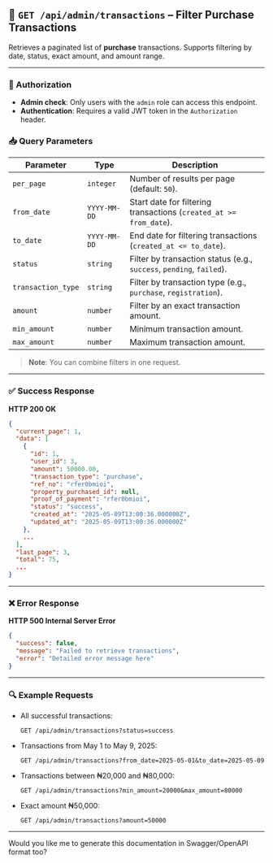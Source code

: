 
## 📄 `GET /api/admin/transactions` – Filter Purchase Transactions

Retrieves a paginated list of **purchase** transactions. Supports filtering by date, status, exact amount, and amount range.

---

### 🔐 Authorization

* **Admin check**: Only users with the `admin` role can access this endpoint.
* **Authentication**: Requires a valid JWT token in the `Authorization` header.

### 📥 Query Parameters

| Parameter    | Type         | Description                                                          |
| ------------ | ------------ | -------------------------------------------------------------------- |
| `per_page`   | `integer`    | Number of results per page (default: `50`).                          |
| `from_date`  | `YYYY-MM-DD` | Start date for filtering transactions (`created_at >= from_date`).   |
| `to_date`    | `YYYY-MM-DD` | End date for filtering transactions (`created_at <= to_date`).       |
| `status`     | `string`     | Filter by transaction status (e.g., `success`, `pending`, `failed`). |
| `transaction_type`     | `string`     | Filter by transaction type (e.g., `purchase`, `registration`). |
| `amount`     | `number`     | Filter by an exact transaction amount.                               |
| `min_amount` | `number`     | Minimum transaction amount.                                          |
| `max_amount` | `number`     | Maximum transaction amount.                                          |

> **Note**: You can combine filters in one request.

---

### ✅ Success Response

**HTTP 200 OK**

```json
{
  "current_page": 1,
  "data": [
    {
      "id": 1,
      "user_id": 3,
      "amount": 50000.00,
      "transaction_type": "purchase",
      "ref_no": "rfer0bmioi",
      "property_purchased_id": null,
      "proof_of_payment": "rfer0bmioi",
      "status": "success",
      "created_at": "2025-05-09T13:00:36.000000Z",
      "updated_at": "2025-05-09T13:00:36.000000Z"
    },
    ...
  ],
  "last_page": 3,
  "total": 75,
  ...
}
```

---

### ❌ Error Response

**HTTP 500 Internal Server Error**

```json
{
  "success": false,
  "message": "Failed to retrieve transactions",
  "error": "Detailed error message here"
}
```

---

### 🔍 Example Requests

* All successful transactions:

  ```
  GET /api/admin/transactions?status=success
  ```

* Transactions from May 1 to May 9, 2025:

  ```
  GET /api/admin/transactions?from_date=2025-05-01&to_date=2025-05-09
  ```

* Transactions between ₦20,000 and ₦80,000:

  ```
  GET /api/admin/transactions?min_amount=20000&max_amount=80000
  ```

* Exact amount ₦50,000:

  ```
  GET /api/admin/transactions?amount=50000
  ```

---

Would you like me to generate this documentation in Swagger/OpenAPI format too?
